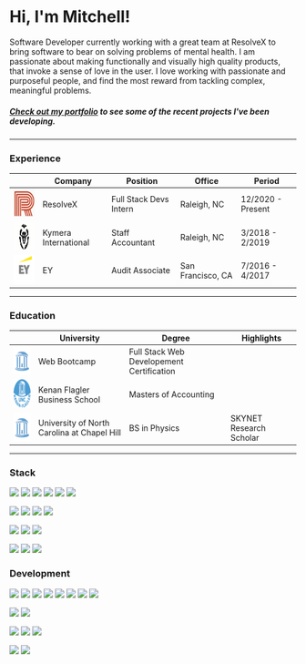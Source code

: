 # Hi, I'm Mitchell!

Software Developer currently working with a great team at ResolveX to bring software to bear on solving problems of mental health. I am passionate about making functionally and visually high quality products, that invoke a sense of love in the user. I love working with passionate and purposeful people, and find the most reward from tackling complex, meaningful problems.

##### <a href="http://whoismitchell.com/">Check out my portfolio</a> to see some of the recent projects I've been developing.

---

### Experience

|                                                                                                                                  | Company              | Position         | Office          | Period        |
| -------------------------------------------------------------------------------------------------------------------------------- | -------------------- | ---------------- | --------------- | ------------------ |
| <img src="https://github.com/mitchellmunderwood/mitchellmunderwood/raw/master/ResolveX.jpg" alt="drawing" width="80" height="50"/> | ResolveX | Full Stack Devs Intern | Raleigh, NC     | 12/2020 - Present  |
| <img src="https://github.com/mitchellmunderwood/mitchellmunderwood/raw/master/Kymera.jpg" alt="drawing" width="80" height="50"/> | Kymera International | Staff Accountant | Raleigh, NC     | 3/2018 - 2/2019 |
| <img src="https://github.com/mitchellmunderwood/mitchellmunderwood/raw/master/EY.png" alt="drawing" width="80" height="50"/>     |                       EY               | Audit Associate | San Francisco, CA | 7/2016 - 4/2017 |

---

### Education

|                                                                                                                               | University                                  | Degree                                    | Highlights              |
| ----------------------------------------------------------------------------------------------------------------------------- | ------------------------------------------- | ----------------------------------------- | ----------------------- |
| <img src="https://github.com/mitchellmunderwood/mitchellmunderwood/raw/master/UNC.jpg" width="80" height="50"/>               | Web Bootcamp                                | Full Stack Web Developement Certification |                         |
| <img src="https://github.com/mitchellmunderwood/mitchellmunderwood/raw/master/KF.png" alt="drawing" width="80" height="50"/>  | Kenan Flagler Business School               | Masters of Accounting                     |                         |
| <img src="https://github.com/mitchellmunderwood/mitchellmunderwood/raw/master/UNC.jpg" alt="drawing" width="80" height="50"/> | University of North Carolina at Chapel Hill | BS in Physics                             | SKYNET Research Scholar |

---

### Stack

![](https://img.shields.io/badge/Code-JavaScript-informational?style=flat&logo=javascript&logoColor=white&color=2bbc8a)
![](https://img.shields.io/badge/Code-TypeScript-informational?style=flat&logo=typescript&logoColor=white&color=2bbc8a)
![](https://img.shields.io/badge/Code-React-informational?style=flat&logo=react&logoColor=white&color=2bbc8a)
![](https://img.shields.io/badge/Code-Redux-informational?style=flat&logo=redux&logoColor=white&color=2bbc8a)
![](https://img.shields.io/badge/Code-Babel-informational?style=flat&logo=babel&logoColor=white&color=2bbc8a)
![](https://img.shields.io/badge/Code-jQuery-informational?style=flat&logo=jquery&logoColor=white&color=2bbc8a)

![](https://img.shields.io/badge/Code-HTML5-informational?style=flat&logo=html5&logoColor=white&color=2bbc8a)
![](https://img.shields.io/badge/Code-CSS3-informational?style=flat&logo=css3&logoColor=white&color=2bbc8a)
![](https://img.shields.io/badge/Code-Bootstrap-informational?style=flat&logo=bootstrap&logoColor=white&color=2bbc8a)
![](https://img.shields.io/badge/Code-Material_Design-informational?style=flat&logo=material-design&logoColor=white&color=2bbc8a)

![](https://img.shields.io/badge/Code-Handlebars-informational?style=flat&logo=handlebars&logoColor=white&color=2bbc8a)
![](https://img.shields.io/badge/Code-Express-informational?style=flat&logo=expressjs&logoColor=white&color=2bbc8a)
![](https://img.shields.io/badge/Code-NodeJS-informational?style=flat&logo=node-dot-js&logoColor=white&color=2bbc8a)

![](https://img.shields.io/badge/Data-PostgreSQL-informational?style=flat&logo=postgresql&logoColor=white&color=2bbc8a)
![](https://img.shields.io/badge/Data-MongoDB-informational?style=flat&logo=mongodb&logoColor=white&color=2bbc8a)
![](https://img.shields.io/badge/Data-mysql-informational?style=flat&logo=mysql&logoColor=white&color=2bbc8a)

### Development

![](https://img.shields.io/badge/OS-Mac-informational?style=flat&logo=ios&logoColor=white&color=2bbc8a)
![](https://img.shields.io/badge/Editor-VS_Code-informational?style=flat&logo=visual-studio-code&logoColor=white&color=2bbc8a)
![](https://img.shields.io/badge/Shell-Bash-informational?style=flat&logo=gnu-bash&logoColor=white&color=2bbc8a)
![](https://img.shields.io/badge/Code-NPM-informational?style=flat&logo=NPM&logoColor=white&color=2bbc8a)
![](https://img.shields.io/badge/Code-Homebrew-informational?style=flat&logo=homebrew&logoColor=white&color=2bbc8a)
![](https://img.shields.io/badge/Code-JSON-informational?style=flat&logo=json&logoColor=white&color=2bbc8a)
![](https://img.shields.io/badge/Code-TravisCI-informational?style=flat&logo=travisci&logoColor=white&color=2bbc8a)
![](https://img.shields.io/badge/Code-Nodemon-informational?style=flat&logo=nodemon&logoColor=white&color=2bbc8a)

![](https://img.shields.io/badge/Tools-Postman-informational?style=flat&logo=postman&logoColor=white&color=2bbc8a)
![](https://img.shields.io/badge/Tools-Heroku-informational?style=flat&logo=heroku&logoColor=white&color=2bbc8a)

![](https://img.shields.io/badge/Code-GIT-informational?style=flat&logo=git&logoColor=white&color=2bbc8a)
![](https://img.shields.io/badge/Tools-Github-informational?style=flat&logo=github&logoColor=white&color=2bbc8a)
![](https://img.shields.io/badge/Tools-Gitlab-informational?style=flat&logo=gitlab&logoColor=white&color=2bbc8a)

![](https://img.shields.io/badge/Tools-Office_365-informational?style=flat&logo=microsoft-office&logoColor=white&color=2bbc8a)
![](https://img.shields.io/badge/Tools-Microsoft_Teams-informational?style=flat&logo=microsoft-teams&logoColor=white&color=2bbc8a)
